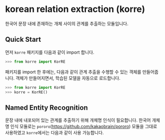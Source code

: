 # korean relation extraction (korre)
한국어 문장 내에 존재하는 개체 사이의 관계를 추출하는 모듈입니다.

## Quick Start
먼저 `korre` 패키지를 다음과 같이 import 합니다.
```python
>>> from korre import KorRE
```

패키지를 import 한 후에는, 다음과 같이 관계 추출을 수행할 수 있는 객체를 만들어줍니다. 객체가 만들어지면서, 학습된 모델을 자동으로 로드합니다.
```python
>>> from korre import KorRE
>>> korre = KorRE()
```

## Named Entity Recognition
문장 내에 내포되어 있는 관계를 추출하기 위해 개체명 인식이 필요합니다.
한국어 개체명 인식 모듈로는 `pororo`(https://github.com/kakaobrain/pororo) 모듈을 그대로 사용하였고 `korre`에서는 다음과 같이 사용 가능합니다.
